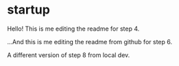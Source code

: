# startup

Hello! This is me editing the readme for step 4.

...And this is me editing the readme from github for step 6.

A different version of step 8 from local dev.
